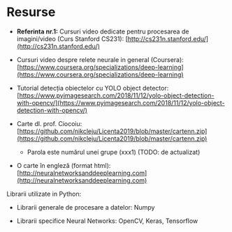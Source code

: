 # Resurse 

* **Referinta nr.1:** Cursuri video dedicate pentru procesarea de imagini/video (Curs Stanford CS231): [http://cs231n.stanford.edu/](http://cs231n.stanford.edu/)

* Cursuri video despre relete neurale in general (Coursera): [https://www.coursera.org/specializations/deep-learning](https://www.coursera.org/specializations/deep-learning)

* Tutorial detecția obiectelor cu YOLO object detector: [https://www.pyimagesearch.com/2018/11/12/yolo-object-detection-with-opencv/](https://www.pyimagesearch.com/2018/11/12/yolo-object-detection-with-opencv/)

* Carte dl. prof. Ciocoiu: [https://github.com/nikcleju/Licenta2019/blob/master/cartenn.zip](https://github.com/nikcleju/Licenta2019/blob/master/cartenn.zip)
    * Parola este numărul unei grupe (xxx1) (TODO: de actualizat)

* O carte în engleză (format html): [http://neuralnetworksanddeeplearning.com](http://neuralnetworksanddeeplearning.com)


Librarii utilizate in Python:

- Librarii generale de procesare a datelor: Numpy

- Librarii specifice Neural Networks: OpenCV, Keras, Tensorflow
